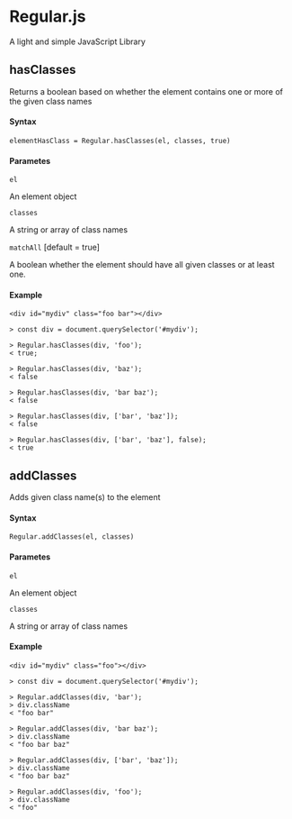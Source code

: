 # Regular.js

A light and simple JavaScript Library

## hasClasses

Returns a boolean based on whether the element contains one or more of the given class names


#### Syntax

```
elementHasClass = Regular.hasClasses(el, classes, true)
```

#### Parametes

`el`

An element object

`classes`

A string or array of class names

`matchAll` [default = true]

A boolean whether the element should have all given classes or at least one.

#### Example

```
<div id="mydiv" class="foo bar"></div>
```
```
> const div = document.querySelector('#mydiv');

> Regular.hasClasses(div, 'foo');
< true;

> Regular.hasClasses(div, 'baz');
< false

> Regular.hasClasses(div, 'bar baz');
< false

> Regular.hasClasses(div, ['bar', 'baz']);
< false

> Regular.hasClasses(div, ['bar', 'baz'], false);
< true
```



## addClasses

Adds given class name(s) to the element

#### Syntax

```
Regular.addClasses(el, classes)
```

#### Parametes

`el`

An element object

`classes`

A string or array of class names

#### Example

```
<div id="mydiv" class="foo"></div>
```
```
> const div = document.querySelector('#mydiv');

> Regular.addClasses(div, 'bar');
> div.className
< "foo bar"

> Regular.addClasses(div, 'bar baz');
> div.className
< "foo bar baz"

> Regular.addClasses(div, ['bar', 'baz']);
> div.className
< "foo bar baz"

> Regular.addClasses(div, 'foo');
> div.className
< "foo"
```
